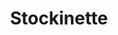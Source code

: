 ---
title:  "Stockinette"
category: stitches
description: "This is a test."
published: true
js_gist: "2235e746b8290a43232d8c69972d3c78"
knitout_gist: "cfa8001c66368234ffdad341556d8ced"
image: "assets/images/20190318_190131.jpg"
---